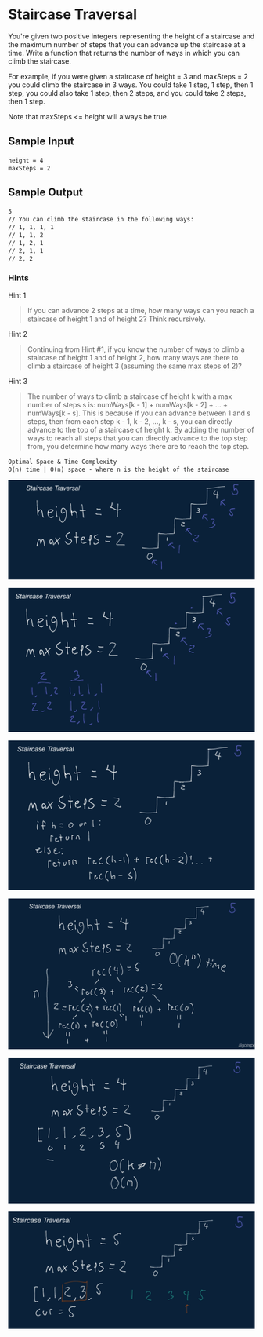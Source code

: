 # Staircase Traversal

You're given two positive integers representing the height of a staircase and the maximum number of steps that you can advance up the staircase at a time. Write a function that returns the number of ways in which you can climb the staircase.

For example, if you were given a staircase of height = 3 and maxSteps = 2 you could climb the staircase in 3 ways. You could take 1 step, 1 step, then 1 step, you could also take 1 step, then 2 steps, and you could take 2 steps, then 1 step.

Note that maxSteps <= height will always be true.

## Sample Input

```
height = 4
maxSteps = 2
```

## Sample Output

```
5
// You can climb the staircase in the following ways:
// 1, 1, 1, 1
// 1, 1, 2
// 1, 2, 1
// 2, 1, 1
// 2, 2
```

### Hints

Hint 1
> If you can advance 2 steps at a time, how many ways can you reach a staircase of height 1 and of height 2? Think recursively.

Hint 2
> Continuing from Hint #1, if you know the number of ways to climb a staircase of height 1 and of height 2, how many ways are there to climb a staircase of height 3 (assuming the same max steps of 2)?

Hint 3
> The number of ways to climb a staircase of height k with a max number of steps s is: numWays[k - 1] + numWays[k - 2] + ... + numWays[k - s]. This is because if you can advance between 1 and s steps, then from each step k - 1, k - 2, ..., k - s, you can directly advance to the top of a staircase of height k. By adding the number of ways to reach all steps that you can directly advance to the top step from, you determine how many ways there are to reach the top step.

```
Optimal Space & Time Complexity
O(n) time | O(n) space - where n is the height of the staircase
```

![solution](solution1-1.png)

![solution](solution1-2.png)

![solution](solution1-3.png)

![solution](solution1-4.png)

![solution](solution3.png)

![solution](solution4.png)